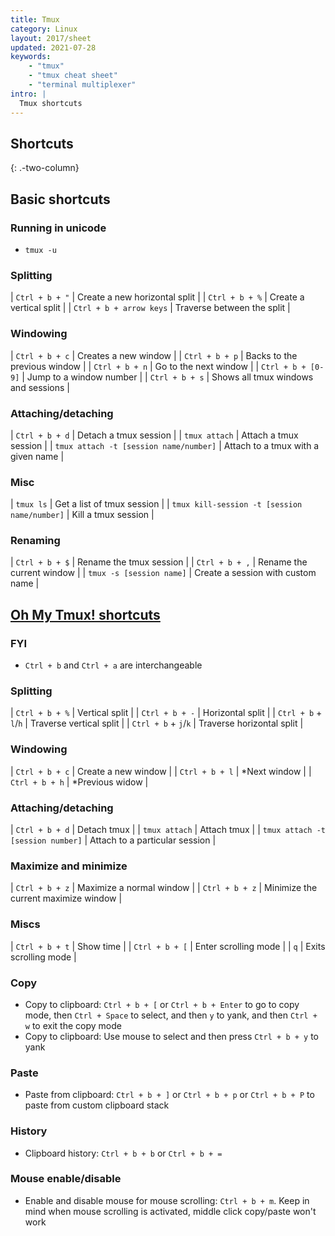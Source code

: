```yaml
---
title: Tmux
category: Linux
layout: 2017/sheet
updated: 2021-07-28
keywords:
    - "tmux"
    - "tmux cheat sheet"
    - "terminal multiplexer"
intro: |
  Tmux shortcuts 
---
```


Shortcuts
---------
{: .-two-column}

## Basic shortcuts

### Running in unicode

+ `tmux -u`

### Splitting

| `Ctrl + b + "` | Create a new horizontal split |
| `Ctrl + b + %` | Create a vertical split |
| `Ctrl + b + arrow keys` | Traverse between the split |

### Windowing

| `Ctrl + b + c` | Creates a new window |
| `Ctrl + b + p` | Backs to the previous window |
| `Ctrl + b + n` | Go to the next window |
| `Ctrl + b + [0-9]` | Jump to a window number |
| `Ctrl + b + s` | Shows all tmux windows and sessions |

### Attaching/detaching 

| `Ctrl + b + d` | Detach a tmux session |
| `tmux attach`  | Attach a tmux session |
| `tmux attach -t [session name/number]` | Attach to a tmux with a given name |

### Misc

| `tmux ls` | Get a list of tmux session |
| `tmux kill-session -t [session name/number]` | Kill a tmux session |

### Renaming

| `Ctrl + b + $` | Rename the tmux session |
| `Ctrl + b + ,` | Rename the current window |
| `tmux -s [session name]` | Create a session with custom name |

## [Oh My Tmux! shortcuts](https://github.com/gpakosz/.tmux)

### FYI

+ `Ctrl + b` and `Ctrl + a` are interchangeable


### Splitting

| `Ctrl + b + %` | Vertical split |
| `Ctrl + b + -` | Horizontal split |
| `Ctrl + b` + `l`/`h` | Traverse vertical split |
| `Ctrl + b` + `j`/`k` | Traverse horizontal split | 

### Windowing

| `Ctrl + b + c` | Create a new window |
| `Ctrl + b + l` | *Next window |
| `Ctrl + b + h` | *Previous widow |


### Attaching/detaching

| `Ctrl + b + d` | Detach tmux |
| `tmux attach` | Attach tmux |
| `tmux attach -t [session number]` | Attach to a particular session |



### Maximize and minimize

| `Ctrl + b + z` | Maximize a normal window |
| `Ctrl + b + z` | Minimize the current maximize window |

### Miscs

| `Ctrl + b + t` | Show time |
| `Ctrl + b + [` | Enter scrolling mode |
| `q` | Exits scrolling mode |

### Copy

+ Copy to clipboard: `Ctrl + b + [` or `Ctrl + b + Enter` to go to copy mode, then `Ctrl + Space` to select, and then `y` to yank, and then `Ctrl + w` to exit the copy mode 
+ Copy to clipboard: Use mouse to select and then press `Ctrl + b + y` to yank

### Paste

+ Paste from clipboard: `Ctrl + b + ]` or `Ctrl + b + p` or `Ctrl + b + P` to paste from custom clipboard stack

### History

+ Clipboard history: `Ctrl + b + b` or `Ctrl + b + =`

### Mouse enable/disable

+ Enable and disable mouse for mouse scrolling: `Ctrl + b + m`. Keep in mind when mouse scrolling is activated, middle click copy/paste won't work
